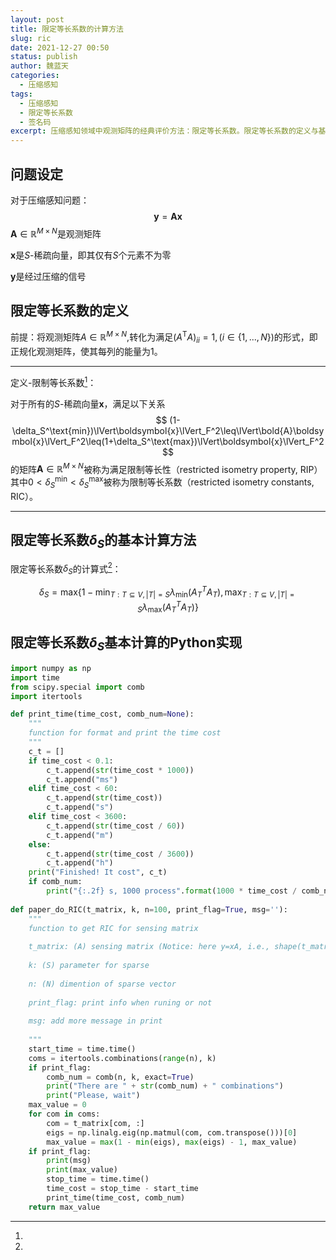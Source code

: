 ```yaml
---
layout: post
title: 限定等长系数的计算方法
slug: ric
date: 2021-12-27 00:50
status: publish
author: 魏蓝天
categories: 
  - 压缩感知
tags: 
  - 压缩感知
  - 限定等长系数
  - 签名码
excerpt: 压缩感知领域中观测矩阵的经典评价方法：限定等长系数。限定等长系数的定义与基本计算方法
---
```


## 问题设定

对于压缩感知问题：
$$
\boldsymbol{y}=\boldsymbol{A}\boldsymbol{x}
$$
$\boldsymbol{A}\in\mathbb{R}^{M\times N}$是观测矩阵

$\boldsymbol{x}$是$S$-稀疏向量，即其仅有$S$个元素不为零

$\boldsymbol{y}$是经过压缩的信号



## 限定等长系数的定义

前提：将观测矩阵$A\in\mathbb{R}^{M\times N}$,转化为满足$(A^\text{T}A)_{ii}=1,(i\in \{1,...,N\})$的形式，即正规化观测矩阵，使其每列的能量为$1$。

------

定义-限制等长系数[^A. Sakata, "レプリカ法による制限等長定数の評価," SITA2015, (2015)]：

对于所有的$S$-稀疏向量$\boldsymbol{x}$，满足以下关系
$$
(1-\delta_S^\text{min})\lVert\boldsymbol{x}\lVert_F^2\leq\lVert\bold{A}\boldsymbol{x}\lVert_F^2\leq(1+\delta_S^\text{max})\lVert\boldsymbol{x}\lVert_F^2
$$
的矩阵$\boldsymbol{A}\in\mathbb{R}^{M\times N}$被称为满足限制等长性（restricted isometry property, RIP）
其中$0<\delta_S^\text{min}<\delta_S^\text{max}$被称为限制等长系数（restricted isometry constants, RIC）。

------



## 限定等长系数$\delta_S$的基本计算方法

限定等长系数$\delta_S$的计算式[^A. Sakata, "制限等長定数評価における RSB 転移," JSP2015, (2015)]：

$$
\delta_S=\text{max}\{1-\text{min}_{T:T\subseteq V,\vert T\vert=S}\lambda_\text{min}(A_T^TA_T),\text{max}_{T:T\subseteq V,\vert T\vert=S}\lambda_\text{max}(A_T^TA_T)\}
$$



## 限定等长系数$\delta_S$基本计算的Python实现

```python
import numpy as np
import time
from scipy.special import comb
import itertools

def print_time(time_cost, comb_num=None):
    """
    function for format and print the time cost
    """
    c_t = []
    if time_cost < 0.1:
        c_t.append(str(time_cost * 1000))
        c_t.append("ms")
    elif time_cost < 60:
        c_t.append(str(time_cost))
        c_t.append("s")
    elif time_cost < 3600:
        c_t.append(str(time_cost / 60))
        c_t.append("m")
    else:
        c_t.append(str(time_cost / 3600))
        c_t.append("h")
    print("Finished! It cost", c_t)
    if comb_num:
        print("{:.2f} s, 1000 process".format(1000 * time_cost / comb_num))
        
def paper_do_RIC(t_matrix, k, n=100, print_flag=True, msg=''):
    """
    function to get RIC for sensing matrix
    
    t_matrix: (A) sensing matrix (Notice: here y=xA, i.e., shape(t_matrix)=[N,M]
    
    k: (S) parameter for sparse
    
    n: (N) dimention of sparse vector
    
    print_flag: print info when runing or not
    
    msg: add more message in print
    
    """
    start_time = time.time()
    coms = itertools.combinations(range(n), k)
    if print_flag:
        comb_num = comb(n, k, exact=True)
        print("There are " + str(comb_num) + " combinations")
        print("Please, wait")
    max_value = 0
    for com in coms:
        com = t_matrix[com, :]
        eigs = np.linalg.eig(np.matmul(com, com.transpose()))[0]
        max_value = max(1 - min(eigs), max(eigs) - 1, max_value)
    if print_flag:
        print(msg)
        print(max_value)
        stop_time = time.time()
        time_cost = stop_time - start_time
        print_time(time_cost, comb_num)
    return max_value
```





[^A. Sakata, "レプリカ法による制限等長定数の評価," SITA2015, (2015)]: 
[^A. Sakata, "制限等長定数評価における RSB 転移," JSP2015, (2015)]: 
